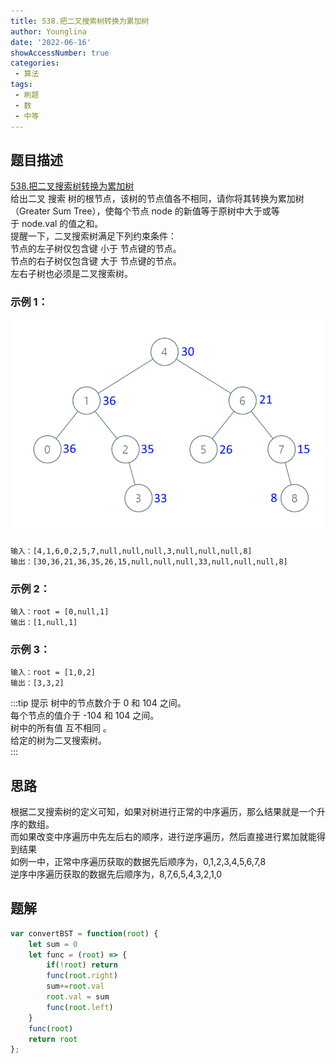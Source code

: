 ```yaml
---
title: 538.把二叉搜索树转换为累加树
author: Younglina
date: '2022-06-16'
showAccessNumber: true
categories:
 - 算法
tags:
 - 刷题
 - 数
 - 中等
--- 
```

## 题目描述
[538.把二叉搜索树转换为累加树](https://leetcode.cn/problems/convert-bst-to-greater-tree/)  
给出二叉 搜索 树的根节点，该树的节点值各不相同，请你将其转换为累加树（Greater Sum Tree），使每个节点 node 的新值等于原树中大于或等于 node.val 的值之和。  
提醒一下，二叉搜索树满足下列约束条件：  
节点的左子树仅包含键 小于 节点键的节点。  
节点的右子树仅包含键 大于 节点键的节点。  
左右子树也必须是二叉搜索树。  

### 示例 1：
![](https://raw.githubusercontent.com/Younglina/images/master/538.png)
```
输入：[4,1,6,0,2,5,7,null,null,null,3,null,null,null,8]  
输出：[30,36,21,36,35,26,15,null,null,null,33,null,null,null,8]  
```

### 示例 2：
```
输入：root = [0,null,1]  
输出：[1,null,1]  
```

### 示例 3：
```
输入：root = [1,0,2]  
输出：[3,3,2]  
```

:::tip 提示
树中的节点数介于 0 和 104 之间。  
每个节点的值介于 -104 和 104 之间。  
树中的所有值 互不相同 。  
给定的树为二叉搜索树。  
:::

## 思路
根据二叉搜索树的定义可知，如果对树进行正常的中序遍历，那么结果就是一个升序的数组。  
而如果改变中序遍历中先左后右的顺序，进行逆序遍历，然后直接进行累加就能得到结果  
如例一中，正常中序遍历获取的数据先后顺序为，0,1,2,3,4,5,6,7,8  
逆序中序遍历获取的数据先后顺序为，8,7,6,5,4,3,2,1,0  

## 题解
```javascript
var convertBST = function(root) {
    let sum = 0
    let func = (root) => {
        if(!root) return
        func(root.right)
        sum+=root.val
        root.val = sum
        func(root.left)
    }
    func(root)
    return root
};
```
